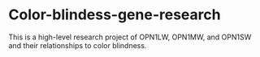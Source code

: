 # Color-blindess-gene-research
This is a high-level research project of OPN1LW, OPN1MW, and OPN1SW and their relationships to color blindness.
